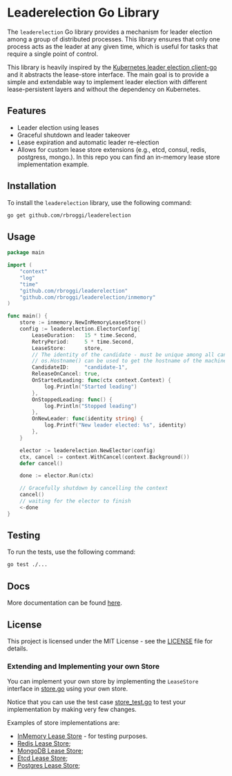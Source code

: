 # Leaderelection Go Library

The `leaderelection` Go library provides a mechanism for leader election among a group of distributed processes. 
This library ensures that only one process acts as the leader at any given time, which is useful for tasks that require a single point of control.

This library is heavily inspired by the [Kubernetes leader election client-go](https://pkg.go.dev/k8s.io/client-go/tools/leaderelection) 
and it abstracts the lease-store interface. The main goal is to provide a simple and extendable way to implement leader election with different 
lease-persistent layers and without the dependency on Kubernetes.

## Features

- Leader election using leases
- Graceful shutdown and leader takeover
- Lease expiration and automatic leader re-election
- Allows for custom lease store extensions (e.g., etcd, consul, redis, postgress, mongo.). In this repo you can find an in-memory lease store implementation example.

## Installation

To install the `leaderelection` library, use the following command:

```sh
go get github.com/rbroggi/leaderelection
```

## Usage


```go
package main

import (
	"context"
	"log"
	"time"
	"github.com/rbroggi/leaderelection"
	"github.com/rbroggi/leaderelection/inmemory"
)

func main() {
	store := inmemory.NewInMemoryLeaseStore()
	config := leaderelection.ElectorConfig{
		LeaseDuration:   15 * time.Second,
		RetryPeriod:     5 * time.Second,
		LeaseStore:      store,
		// The identity of the candidate - must be unique among all candidates
		// os.Hostname() can be used to get the hostname of the machine (pod name in k8s)
		CandidateID:     "candidate-1",
		ReleaseOnCancel: true,
		OnStartedLeading: func(ctx context.Context) {
			log.Println("Started leading")
		},
		OnStoppedLeading: func() {
			log.Println("Stopped leading")
		},
		OnNewLeader: func(identity string) {
			log.Printf("New leader elected: %s", identity)
		},
	}

	elector := leaderelection.NewElector(config)
	ctx, cancel := context.WithCancel(context.Background())
	defer cancel()

	done := elector.Run(ctx)

	// Gracefully shutdown by cancelling the context
	cancel()
	// waiting for the elector to finish
	<-done
}
```

## Testing

To run the tests, use the following command:

```sh
go test ./...
```
## Docs

More documentation can be found [here](./docs/docs.md).

## License

This project is licensed under the MIT License - see the [LICENSE](LICENSE) file for details.

### Extending and Implementing your own Store

You can implement your own store by implementing the `LeaseStore` interface in [store.go](store.go) using your own store.

Notice that you can use the test case [store_test.go](internal/inmemory/store_test.go) to test your implementation by making very few changes.

Examples of store implementations are:

- [InMemory Lease Store](internal/inmemory/store.go) - for testing purposes.
- [Redis Lease Store](https://github.com/rbroggi/redisleasestore);
- [MongoDB Lease Store](https://github.com/rbroggi/mongoleasestore);
- [Etcd Lease Store](https://github.com/rbroggi/etcdleasestore);
- [Postgres Lease Store](https://github.com/rbroggi/postgresleasestore);
